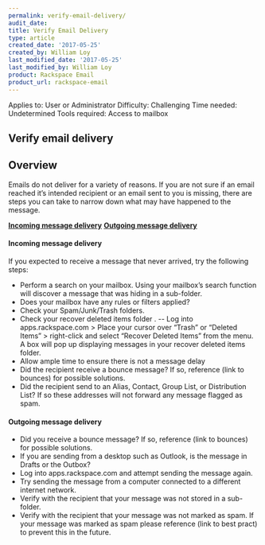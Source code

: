 ```yaml
---
permalink: verify-email-delivery/
audit_date:
title: Verify Email Delivery
type: article
created_date: '2017-05-25'
created_by: William Loy
last_modified_date: '2017-05-25'
last_modified_by: William Loy
product: Rackspace Email
product_url: rackspace-email
---
```

Applies to: User or Administrator
Difficulty: Challenging
Time needed: Undetermined
Tools required: Access to mailbox


## Verify email delivery 

## Overview
Emails do not deliver for a variety of reasons. If you are not sure if an email reached it’s  intended recipient or an email sent to you is missing, there are steps you can take to narrow down what may have happened to the message.

[**Incoming message delivery**](#incoming-message-delivery)
[**Outgoing message delivery**](#outgoing-message-delivery)

#### Incoming message delivery
If you expected to receive a message that never arrived, try the following steps:
-	Perform a search on your mailbox. Using your mailbox’s search function will discover a message that was hiding in a sub-folder.
-	Does your mailbox have any rules or filters applied?
-	Check your Spam/Junk/Trash folders.
-	Check your recover deleted items folder	.
--	Log into apps.rackspace.com > Place your cursor over “Trash” or “Deleted Items” > right-click and select “Recover Deleted Items” from the menu. A box will pop up displaying messages in your recover deleted items folder.
- Allow ample time to ensure there is not a message delay
-	Did the recipient receive a bounce message? If so, reference (link to bounces) for possible solutions.
-	Did the recipient send to an Alias, Contact, Group List, or Distribution List? If so these addresses will not forward any message flagged as spam.

#### Outgoing message delivery
-	Did you receive a bounce message? If so, reference (link to bounces) for possible solutions.
-	If you are sending from a desktop such as Outlook, is the message in Drafts or the Outbox?
-	Log into apps.rackspace.com and attempt sending the message again.
-	Try sending the message from a computer connected to a different internet network.
-	Verify with the recipient that your message was not stored in a sub-folder.
-	Verify with the recipient that your message was not marked as spam. If your message was marked as spam please reference (link to best pract) to prevent this in the future.
